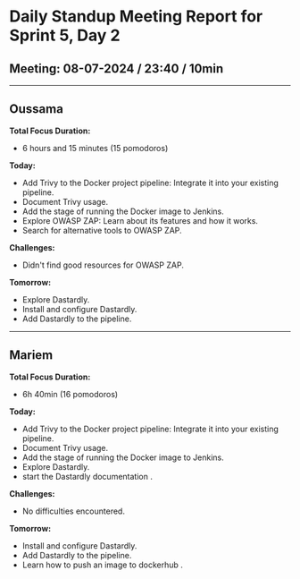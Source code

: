 # Daily Standup Meeting Report for Sprint 5, Day 2

## Meeting: 08-07-2024 / 23:40 / 10min

---

## Oussama

**Total Focus Duration:**

- 6 hours and 15 minutes (15 pomodoros)

**Today:**

- Add Trivy to the Docker project pipeline: Integrate it into your existing pipeline.
- Document Trivy usage.
- Add the stage of running the Docker image to Jenkins.
- Explore OWASP ZAP: Learn about its features and how it works.
- Search for alternative tools to OWASP ZAP.

**Challenges:**

- Didn't find good resources for OWASP ZAP.

**Tomorrow:**

- Explore Dastardly.
- Install and configure Dastardly.
- Add Dastardly to the pipeline.

---

## Mariem

**Total Focus Duration:**

- 6h 40min (16 pomodoros)

**Today:**

- Add Trivy to the Docker project pipeline: Integrate it into your existing pipeline.
- Document Trivy usage.
- Add the stage of running the Docker image to Jenkins.
- Explore Dastardly.
- start the Dastardly documentation .

**Challenges:**

- No difficulties encountered.

**Tomorrow:**

- Install and configure Dastardly.
- Add Dastardly to the pipeline.
- Learn how to push an image to dockerhub .
